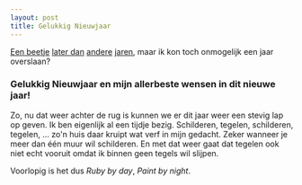 ```yaml
---
layout: post
title: Gelukkig Nieuwjaar
---
```

[Een beetje](http://atog.be/2005/12/26/merry-christmas.html) [later dan](http://atog.be/2007/01/01/gelukkige-verjaardag-beste-wensen.html) [andere](http://atog.be/2007/12/21/prettige-feesten.html) [jaren](http://atog.be/2008/12/19/prettige-feesten.html), maar ik kon toch onmogelijk een jaar overslaan?

### Gelukkig Nieuwjaar en mijn allerbeste wensen in dit nieuwe jaar! ###

Zo, nu dat weer achter de rug is kunnen we er dit jaar weer een stevig lap op geven. Ik ben eigenlijk al een tijdje bezig. Schilderen, tegelen, schilderen, tegelen, ... zo'n huis daar kruipt wat verf in mijn gedacht. Zeker wanneer je meer dan één muur wil schilderen. En met dat weer gaat dat tegelen ook niet echt vooruit omdat ik binnen geen tegels wil slijpen.

Voorlopig is het dus _Ruby by day_, _Paint by night_.